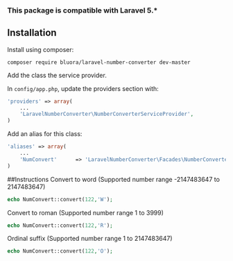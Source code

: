 ### This package is compatible with Laravel 5.*

## Installation

Install using composer:

```
composer require bluora/laravel-number-converter dev-master
```

Add the class the service provider. 

In `config/app.php`, update the providers section with:

```php
'providers' => array(
    ...
    'LaravelNumberConverter\NumberConverterServiceProvider',
)
```

Add an alias for this class:

```php
'aliases' => array(
	...
	'NumConvert'	  => 'LaravelNumberConverter\Facades\NumberConverter',
)
```

##Instructions
Convert to word
(Supported number range -2147483647 to 2147483647)
```php
echo NumConvert::convert(122,'W');
```

Convert to roman
(Supported number range 1 to 3999)
```php
echo NumConvert::convert(122,'R');
```

Ordinal suffix
(Supported number range 1 to 2147483647)
```php
echo NumConvert::convert(122,'O');
```

